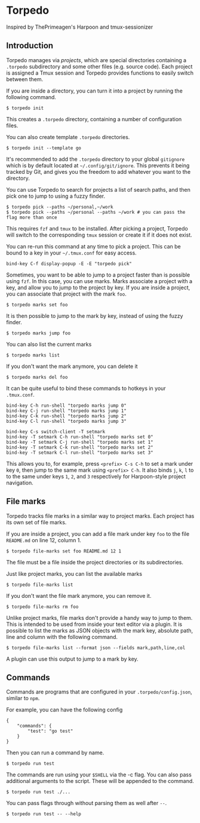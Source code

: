 # Torpedo
Inspired by ThePrimeagen's Harpoon and tmux-sessionizer

## Introduction
Torpedo manages via *projects*, which are special directories containing a
`.torpedo` subdirectory and some other files (e.g. source code).
Each project is assigned a Tmux session and Torpedo provides functions to
easily switch between them.

If you are inside a directory, you can turn it into a project by running the
following command.

    $ torpedo init

This creates a `.torpedo` directory, containing a number of configuration
files.

You can also create template `.torpedo` directories.

    $ torpedo init --template go

It's recommended to add the `.torpedo` directory to your global `gitignore`
which is by default located at `~/.config/git/ignore`.
This prevents it being tracked by Git, and gives you the freedom to add
whatever you want to the directory.

You can use Torpedo to search for projects a list of search paths, and then
pick one to jump to using a fuzzy finder.

    $ torpedo pick --paths ~/personal,~/work
    $ torpedo pick --paths ~/personal --paths ~/work # you can pass the flag more than once

This requires `fzf` and `tmux` to be installed.
After picking a project, Torpedo will switch to the corresponding `tmux`
session or create it if it does not exist.

You can re-run this command at any time to pick a project. This can be
bound to a key in your `~/.tmux.conf` for easy access.

    bind-key C-f display-popup -E -E "torpedo pick"

Sometimes, you want to be able to jump to a project faster than is possible
using `fzf`. In this case, you can use marks.
Marks associate a project with a key, and allow you to jump to the project by
key.
If you are inside a project, you can associate that project with the mark `foo`.

    $ torpedo marks set foo

It is then possible to jump to the mark by key, instead of using the fuzzy finder.

    $ torpedo marks jump foo

You can also list the current marks

    $ torpedo marks list

If you don't want the mark anymore, you can delete it

    $ torpedo marks del foo

It can be quite useful to bind these commands to hotkeys in your `.tmux.conf`.

    bind-key C-h run-shell "torpedo marks jump 0"
    bind-key C-j run-shell "torpedo marks jump 1"
    bind-key C-k run-shell "torpedo marks jump 2"
    bind-key C-l run-shell "torpedo marks jump 3"

    bind-key C-s switch-client -T setmark
    bind-key -T setmark C-h run-shell "torpedo marks set 0"
    bind-key -T setmark C-j run-shell "torpedo marks set 1"
    bind-key -T setmark C-k run-shell "torpedo marks set 2"
    bind-key -T setmark C-l run-shell "torpedo marks set 3"

This allows you to, for example, press `<prefix> C-s C-h` to set a mark under
key `0`, then jump to the same mark using `<prefix> C-h`.
It also binds `j`, `k`, `l` to to the same under keys `1`, `2`, and `3`
respectively for Harpoon-style project navigation.

## File marks
Torpedo tracks file marks in a similar way to project marks.
Each project has its own set of file marks.

If you are inside a project, you can add a file mark under key `foo` to the
file `README.md` on line 12, column 1.

    $ torpedo file-marks set foo README.md 12 1

The file must be a file inside the project directories or its subdirectories.

Just like project marks, you can list the available marks

    $ torpedo file-marks list

If you don't want the file mark anymore, you can remove it.

    $ torpedo file-marks rm foo

Unlike project marks, file marks don't provide a handy way to jump to them.
This is intended to be used from inside your text editor via a plugin.
It is possible to list the marks as JSON objects with the mark key, absolute
path, line and column with the following command.

    $ torpedo file-marks list --format json --fields mark,path,line,col

A plugin can use this output to jump to a mark by key.

## Commands
Commands are programs that are configured in your `.torpedo/config.json`,
similar to `npm`.

For example, you can have the following config

    {
        "commands": {
            "test": "go test"
        }
    }

Then you can run a command by name.

    $ torpedo run test

The commands are run using your `$SHELL` via the -c flag.
You can also pass additional arguments to the script.
These will be appended to the command.

    $ torpedo run test ./...

You can pass flags through without parsing them as well after `--`.

    $ torpedo run test -- --help
